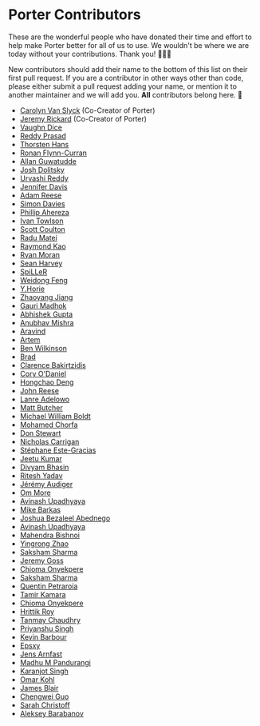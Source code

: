 # Porter Contributors

These are the wonderful people who have donated their time and effort to help
make Porter better for all of us to use. We wouldn't be where we are today
without your contributions. Thank you! 🙇‍♀️💖

New contributors should add their name to the bottom of this list on their first
pull request. If you are a contributor in other ways other than code, please
either submit a pull request adding your name, or mention it to another maintainer
and we will add you. **All** contributors belong here. 💯

* [Carolyn Van Slyck](https://github.com/carolynvs) (Co-Creator of Porter)
* [Jeremy Rickard](https://github.com/jeremyrickard) (Co-Creator of Porter)
* [Vaughn Dice](https://github.com/vdice)
* [Reddy Prasad](https://github.com/dev-drprasad)
* [Thorsten Hans](https://github.com/ThorstenHans)
* [Ronan Flynn-Curran](https://github.com/flynnduism)
* [Allan Guwatudde](https://github.com/AGMETEOR)
* [Josh Dolitsky](https://github.com/jdolitsky)
* [Urvashi Reddy](https://github.com/youreddy)
* [Jennifer Davis](https://github.com/iennae)
* [Adam Reese](https://github.com/adamreese)
* [Simon Davies](https://github.com/simongdavies)
* [Phillip Ahereza](https://github.com/phillipahereza)
* [Ivan Towlson](https://github.com/itowlson)
* [Scott Coulton](https://github.com/scotty-c)
* [Radu Matei](https://github.com/radu-matei)
* [Raymond Kao](https://github.com/raykao)
* [Ryan Moran](https://github.com/ryanmoran)
* [Sean Harvey](https://github.com/halkyon)
* [SpiLLeR](https://github.com/SpiLLeR)
* [Weidong Feng](https://github.com/fenngwd)
* [Y.Horie](https://github.com/u5surf)
* [Zhaoyang Jiang](https://github.com/JiangZhaoYang)
* [Gauri Madhok](https://github.com/gaurimadhok)
* [Abhishek Gupta](https://github.com/abhirockzz)
* [Anubhav Mishra](https://github.com/anubhavmishra)
* [Aravind](https://github.com/scriptonist)
* [Artem](https://github.com/SuddenGunter)
* [Ben Wilkinson](https://github.com/brwilkinson)
* [Brad](https://github.com/bradcypert)
* [Clarence Bakirtzidis](https://github.com/clarenceb)
* [Cory O'Daniel](https://github.com/coryodaniel)
* [Hongchao Deng](https://github.com/hongchaodeng)
* [John Reese](https://github.com/jpreese)
* [Lanre Adelowo](https://github.com/adelowo)
* [Matt Butcher](https://github.com/technosophos)
* [Michael William Boldt](https://github.com/mboldt)
* [Mohamed Chorfa](https://github.com/MChorfa)
* [Don Stewart](https://github.com/donmstewart)
* [Nicholas Carrigan](https://github.com/nhcarrigan)
* [Stéphane Este-Gracias](https://github.com/sestegra)
* [Jeetu Kumar](https://github.com/i-am-jeetu)
* [Divyam Bhasin](https://github.com/divbhasin)
* [Ritesh Yadav](https://github.com/DARK-art108)
* [Jérémy Audiger](https://github.com/jaudiger)
* [Om More](https://github.com/thisisommore)
* [Avinash Upadhyaya](https://github.com/avinashupadhya99)
* [Mike Barkas](https://github.com/mikebarkas)
* [Joshua Bezaleel Abednego](https://github.com/joshuabezaleel)
* [Avinash Upadhyaya](https://github.com/avinashupadhya99)
* [Mahendra Bishnoi](https://github.com/mahendrabishnoi2)
* [Yingrong Zhao](https://github.com/VinozzZ)
* [Saksham Sharma](https://github.com/sakkshm26)
* [Jeremy Goss](https://github.com/Jemgoss)
* [Chioma Onyekpere](https://github.com/Simpcyclassy)
* [Saksham Sharma](https://github.com/sakkshm26)
* [Quentin Petraroia](https://github.com/qpetraroia)
* [Tamir Kamara](https://github.com/tamirkamara)
* [Chioma Onyekpere](https://github.com/Simpcyclassy)
* [Hrittik Roy](https://github.com/hrittikhere)
* [Tanmay Chaudhry](https://github.com/tchaudhry91)
* [Priyanshu Singh](https://github.com/reveurguy)
* [Kevin Barbour](https://github.com/kevinbarbour)
* [Epsxy](https://github.com/epsxy)
* [Jens Arnfast](https://github.com/jarnfast)
* [Madhu M Pandurangi](https://github.com/MadhuMPandurangi)
* [Karanjot Singh](https://github.com/0xquark)
* [Omar Kohl](https://github.com/omarkohl)
* [James Blair](https://github.com/jmhbnz)
* [Chengwei Guo](https://github.com/cw-Guo)
* [Sarah Christoff](https://github.com/hypernovasunnix)
* [Aleksey Barabanov](https://github.com/alekseybb197)
